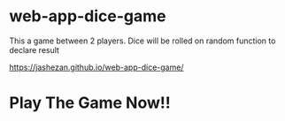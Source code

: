 # web-app-dice-game
This a game between 2 players. Dice will be rolled on random function to declare result


https://jashezan.github.io/web-app-dice-game/

# Play The Game Now!!
